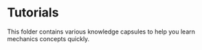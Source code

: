 # Tutorials

This folder contains various knowledge capsules to help you learn mechanics concepts quickly.

